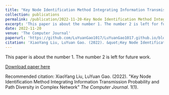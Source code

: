 ```yaml
---
title: "Key Node Identification Method Integrating Information Transmission Probability and Path Diversity in Complex Network"
collection: publications
permalink: /publication/2022-11-20-Key Node Identification Method Integrating Information Transmission Probability and Path Diversity in Complex Network
excerpt: 'This paper is about the number 1. The number 2 is left for future work.'
date: 2022-11-20
venue: 'The Computer Journal'
paperurl: 'https://github.com/LuYuanGao1017/LuYuanGao1017.github.io/blob/master/files/TheComputerJournal20221120.pdf'
citation: 'XiaoYang Liu, LuYuan Gao. (2022). &quot;Key Node Identification Method Integrating Information Transmission Probability and Path Diversity in Complex Network&quot; <i>The Computer Journal</i>. 1(1).'
---
```

This paper is about the number 1. The number 2 is left for future work.

[Download paper here](https://github.com/LuYuanGao1017/LuYuanGao1017.github.io/blob/master/files/TheComputerJournal20221120.pdf)

Recommended citation: XiaoYang Liu, LuYuan Gao. (2022). "Key Node Identification Method Integrating Information Transmission Probability and Path Diversity in Complex Network" <i>The Computer Journal</i>. 1(1).